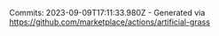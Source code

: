 Commits: 2023-09-09T17:11:33.980Z - Generated via https://github.com/marketplace/actions/artificial-grass
<br>

